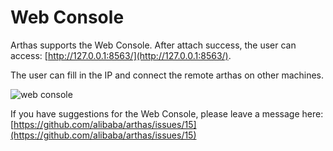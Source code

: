 Web Console
===

Arthas supports the Web Console. After attach success, the user can access: [http://127.0.0.1:8563/](http://127.0.0.1:8563/).

The user can fill in the IP and connect the remote arthas on other machines.

![web console](_static/web-console-local.png)


If you have suggestions for the Web Console, please leave a message here: [https://github.com/alibaba/arthas/issues/15](https://github.com/alibaba/arthas/issues/15)